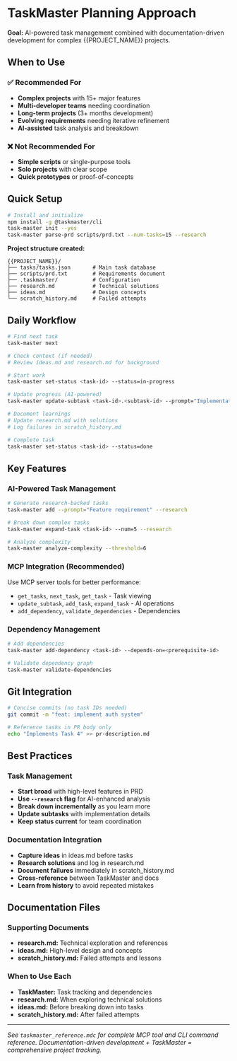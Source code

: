 # TaskMaster Planning Approach

**Goal:** AI-powered task management combined with documentation-driven development for complex {{PROJECT_NAME}} projects.

## When to Use

### ✅ Recommended For
- **Complex projects** with 15+ major features
- **Multi-developer teams** needing coordination
- **Long-term projects** (3+ months development)  
- **Evolving requirements** needing iterative refinement
- **AI-assisted** task analysis and breakdown

### ❌ Not Recommended For
- **Simple scripts** or single-purpose tools
- **Solo projects** with clear scope
- **Quick prototypes** or proof-of-concepts

## Quick Setup

```bash
# Install and initialize
npm install -g @taskmaster/cli
task-master init --yes
task-master parse-prd scripts/prd.txt --num-tasks=15 --research
```

**Project structure created:**
```
{{PROJECT_NAME}}/
├── tasks/tasks.json       # Main task database
├── scripts/prd.txt        # Requirements document
├── .taskmaster/           # Configuration
├── research.md            # Technical solutions
├── ideas.md               # Design concepts
└── scratch_history.md     # Failed attempts
```

## Daily Workflow

```bash
# Find next task
task-master next

# Check context (if needed)
# Review ideas.md and research.md for background

# Start work
task-master set-status <task-id> --status=in-progress

# Update progress (AI-powered)
task-master update-subtask <task-id>.<subtask-id> --prompt="Implementation notes"

# Document learnings
# Update research.md with solutions
# Log failures in scratch_history.md

# Complete task
task-master set-status <task-id> --status=done
```

## Key Features

### AI-Powered Task Management
```bash
# Generate research-backed tasks
task-master add --prompt="Feature requirement" --research

# Break down complex tasks
task-master expand-task <task-id> --num=5 --research

# Analyze complexity
task-master analyze-complexity --threshold=6
```

### MCP Integration (Recommended)
Use MCP server tools for better performance:
- `get_tasks`, `next_task`, `get_task` - Task viewing
- `update_subtask`, `add_task`, `expand_task` - AI operations
- `add_dependency`, `validate_dependencies` - Dependencies

### Dependency Management
```bash
# Add dependencies
task-master add-dependency <task-id> --depends-on=<prerequisite-id>

# Validate dependency graph
task-master validate-dependencies
```

## Git Integration

```bash
# Concise commits (no task IDs needed)
git commit -m "feat: implement auth system"

# Reference tasks in PR body only
echo "Implements Task 4" >> pr-description.md
```

## Best Practices

### Task Management
- **Start broad** with high-level features in PRD
- **Use `--research` flag** for AI-enhanced analysis
- **Break down incrementally** as you learn more
- **Update subtasks** with implementation details
- **Keep status current** for team coordination

### Documentation Integration
- **Capture ideas** in ideas.md before tasks
- **Research solutions** and log in research.md
- **Document failures** immediately in scratch_history.md
- **Cross-reference** between TaskMaster and docs
- **Learn from history** to avoid repeated mistakes

## Documentation Files

### Supporting Documents
- **research.md:** Technical exploration and references
- **ideas.md:** High-level design and concepts
- **scratch_history.md:** Failed attempts and lessons

### When to Use Each
- **TaskMaster:** Task tracking and dependencies
- **research.md:** When exploring technical solutions
- **ideas.md:** Before breaking down into tasks
- **scratch_history.md:** After failed attempts

---

*See `taskmaster_reference.mdc` for complete MCP tool and CLI command reference.*
*Documentation-driven development + TaskMaster = comprehensive project tracking.* 
